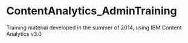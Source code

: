 # ContentAnalytics_AdminTraining
Training material developed in the summer of 2014, using IBM Content Analytics v3.0
